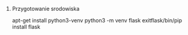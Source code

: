 1. Przygotowanie srodowiska

	apt-get install python3-venv
	python3 -m venv flask
	exitflask/bin/pip install flask
